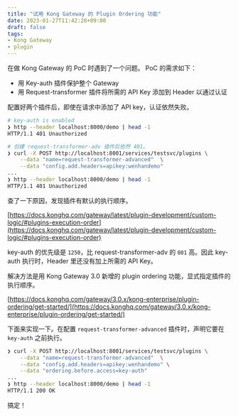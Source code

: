 ```yaml
---
title: "试用 Kong Gateway 的 Plugin Ordering 功能"
date: 2023-01-27T11:42:28+09:00
draft: false
tags: 
- Kong Gateway
- plugin
---
```

在做 Kong Gateway 的 PoC 时遇到了一个问题。
PoC 的需求如下：

- 用 Key-auth 插件保护整个 Gateway
- 用 Request-transformer 插件将所需的 API Key 添加到 Header 以通过认证

配置好两个插件后，即使在请求中添加了 API key，认证依然失败。

``` bash
# key-auth is enabled
❯ http --header localhost:8000/demo | head -1
HTTP/1.1 401 Unauthorized

# 创建 request-transformer-adv 插件后依然 401。
❯ curl -X POST http://localhost:8001/services/testsvc/plugins \
    --data "name=request-transformer-advanced"  \
    --data "config.add.headers=apikey:wenhandemo"
...
❯ http --header localhost:8000/demo | head -1
HTTP/1.1 401 Unauthorized
```

查了一下原因，发现插件有默认的执行顺序。

[https://docs.konghq.com/gateway/latest/plugin-development/custom-logic/#plugins-execution-order](https://docs.konghq.com/gateway/latest/plugin-development/custom-logic/#plugins-execution-order)

key-auth 的优先级是 `1250`，比 request-transformer-adv 的 `801` 高。因此 key-auth 执行时，Header 里还没有加上所需的 API Key。

解决方法是用 Kong Gateway 3.0 新增的 plugin ordering 功能，显式指定插件的执行顺序。

[https://docs.konghq.com/gateway/3.0.x/kong-enterprise/plugin-ordering/get-started/](https://docs.konghq.com/gateway/3.0.x/kong-enterprise/plugin-ordering/get-started/)

下面来实现一下。在配置 `request-transformer-advanced` 插件时，声明它要在 `key-auth` 之前执行。

```bash
❯ curl -X POST http://localhost:8001/services/testsvc/plugins \
    --data "name=request-transformer-advanced"  \
    --data "config.add.headers=apikey:wenhandemo" \
    --data "ordering.before.access=key-auth"
...
❯ http --header localhost:8000/demo | head -1
HTTP/1.1 200 OK
```

搞定！
